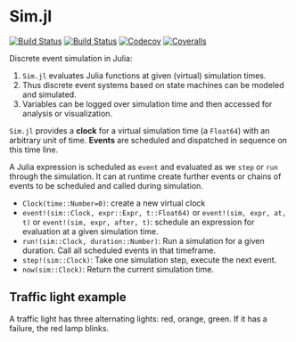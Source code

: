 # Sim.jl

[![Build Status](https://travis-ci.com/pbayer/Sim.jl.svg?branch=master)](https://travis-ci.com/pbayer/Sim.jl)
[![Build Status](https://ci.appveyor.com/api/projects/status/github/pbayer/Sim.jl?svg=true)](https://ci.appveyor.com/project/pbayer/Sim-jl)
[![Codecov](https://codecov.io/gh/pbayer/Sim.jl/branch/master/graph/badge.svg)](https://codecov.io/gh/pbayer/Sim.jl)
[![Coveralls](https://coveralls.io/repos/github/pbayer/Sim.jl/badge.svg?branch=master)](https://coveralls.io/github/pbayer/Sim.jl?branch=master)

Discrete event simulation in Julia:

1. `Sim.jl` evaluates Julia functions at given (virtual) simulation times.
2. Thus discrete event systems based on state machines can be modeled and simulated.
3. Variables can be logged over simulation time and then accessed for
analysis or visualization.

`Sim.jl` provides a **clock** for a virtual simulation time  (a `Float64`) with an arbitrary unit of time. **Events** are scheduled and dispatched in sequence on this time line.

A Julia expression is scheduled as `event` and evaluated as we `step` or `run` through the simulation. It can at runtime create further events or chains of events to be scheduled and called during simulation.

- `Clock(time::Number=0)`: create a new virtual clock
- `event!(sim::Clock, expr::Expr, t::Float64)` or <nobr>`event!(sim, expr, at, t)`</nobr> or <nobr>`event!(sim, expr, after, t)`</nobr>: schedule an expression for evaluation at a given simulation time.
- `run!(sim::Clock, duration::Number)`: Run a simulation for a given duration. Call all scheduled events in that timeframe.
- `step!(sim::Clock)`: Take one simulation step, execute the next event.
- `now(sim::Clock)`: Return the current simulation time.

## Traffic light example

A traffic light has three alternating lights: red, orange, green. If it has a failure, the red lamp blinks.
